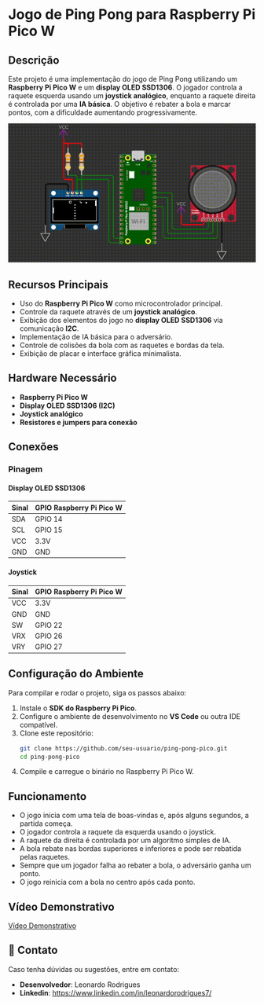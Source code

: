 # Jogo de Ping Pong para Raspberry Pi Pico W

## Descrição
Este projeto é uma implementação do jogo de Ping Pong utilizando um **Raspberry Pi Pico W** e um **display OLED SSD1306**. O jogador controla a raquete esquerda usando um **joystick analógico**, enquanto a raquete direita é controlada por uma **IA básica**. O objetivo é rebater a bola e marcar pontos, com a dificuldade aumentando progressivamente.

<p align="center">
  <img src="images/PING-PONG.gif" alt="Gameplay do jogo">
</p>

## Recursos Principais
- Uso do **Raspberry Pi Pico W** como microcontrolador principal.
- Controle da raquete através de um **joystick analógico**.
- Exibição dos elementos do jogo no **display OLED SSD1306** via comunicação **I2C**.
- Implementação de IA básica para o adversário.
- Controle de colisões da bola com as raquetes e bordas da tela.
- Exibição de placar e interface gráfica minimalista.

## Hardware Necessário
- **Raspberry Pi Pico W**
- **Display OLED SSD1306 (I2C)**
- **Joystick analógico**
- **Resistores e jumpers para conexão**

## Conexões
### **Pinagem**

#### **Display OLED SSD1306**
| Sinal | GPIO Raspberry Pi Pico W |
|-------|--------------------------|
| SDA   | GPIO 14 |
| SCL   | GPIO 15 |
| VCC   | 3.3V |
| GND   | GND |

#### **Joystick**
| Sinal | GPIO Raspberry Pi Pico W |
|-------|--------------------------|
| VCC   | 3.3V |
| GND   | GND |
| SW    | GPIO 22 |
| VRX   | GPIO 26 |
| VRY   | GPIO 27 |

## Configuração do Ambiente
Para compilar e rodar o projeto, siga os passos abaixo:

1. Instale o **SDK do Raspberry Pi Pico**.
2. Configure o ambiente de desenvolvimento no **VS Code** ou outra IDE compatível.
3. Clone este repositório:
   ```bash
   git clone https://github.com/seu-usuario/ping-pong-pico.git
   cd ping-pong-pico
   ```
4. Compile e carregue o binário no Raspberry Pi Pico W.

## Funcionamento
- O jogo inicia com uma tela de boas-vindas e, após alguns segundos, a partida começa.
- O jogador controla a raquete da esquerda usando o joystick.
- A raquete da direita é controlada por um algoritmo simples de IA.
- A bola rebate nas bordas superiores e inferiores e pode ser rebatida pelas raquetes.
- Sempre que um jogador falha ao rebater a bola, o adversário ganha um ponto.
- O jogo reinicia com a bola no centro após cada ponto.

## Vídeo Demonstrativo

[Vídeo Demonstrativo](https://youtu.be/lsnwWgYrTBc)

## 📩 Contato
Caso tenha dúvidas ou sugestões, entre em contato:
- **Desenvolvedor**: Leonardo Rodrigues
- **Linkedin**: https://www.linkedin.com/in/leonardorodrigues7/